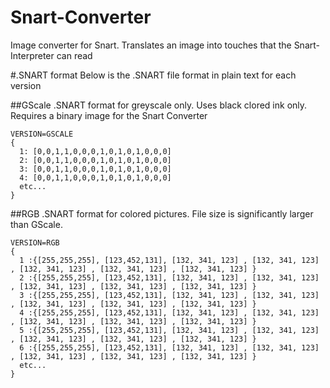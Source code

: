# Snart-Converter
Image converter for Snart. Translates an image into touches that the Snart-Interpreter can read

#.SNART format
Below is the .SNART file format in plain text for each version

##GScale
.SNART format for greyscale only. Uses black clored ink only. Requires a binary image for the Snart Converter

```
VERSION=GSCALE
{
  1: [0,0,1,1,0,0,0,1,0,1,0,1,0,0,0]
  2: [0,0,1,1,0,0,0,1,0,1,0,1,0,0,0]
  3: [0,0,1,1,0,0,0,1,0,1,0,1,0,0,0]
  4: [0,0,1,1,0,0,0,1,0,1,0,1,0,0,0]
  etc...
}
```

##RGB
.SNART format for colored pictures. File size is significantly larger than GScale. 

```
VERSION=RGB
{
  1 :{[255,255,255], [123,452,131], [132, 341, 123] , [132, 341, 123] , [132, 341, 123] , [132, 341, 123] , [132, 341, 123] }
  2 :{[255,255,255], [123,452,131], [132, 341, 123] , [132, 341, 123] , [132, 341, 123] , [132, 341, 123] , [132, 341, 123] }
  3 :{[255,255,255], [123,452,131], [132, 341, 123] , [132, 341, 123] , [132, 341, 123] , [132, 341, 123] , [132, 341, 123] }
  4 :{[255,255,255], [123,452,131], [132, 341, 123] , [132, 341, 123] , [132, 341, 123] , [132, 341, 123] , [132, 341, 123] }
  5 :{[255,255,255], [123,452,131], [132, 341, 123] , [132, 341, 123] , [132, 341, 123] , [132, 341, 123] , [132, 341, 123] }
  6 :{[255,255,255], [123,452,131], [132, 341, 123] , [132, 341, 123] , [132, 341, 123] , [132, 341, 123] , [132, 341, 123] }
  etc...
}
```
